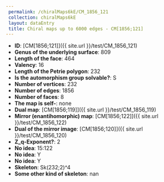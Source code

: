 ```yaml
--- 
 permalink: /chiralMaps6kE/CM_1856_121 
 collection: chiralMaps6kE
 layout: dataEntry
 title: Chiral maps up to 6000 edges - CM[1856;121]
---
```


- **ID**: [CM[1856;121]]({{ site.url }}/test/CM_1856_121)
- **Genus of the underlying surface**: 809
- **Length of the face**: 464
- **Valency**: 16
- **Length of the Petrie polygon**: 232
- **Is the automorphism group solvable?**: S
- **Number of vertices**: 232
- **Number of edges**: 1856
- **Number of faces**: 8
- **The map is self-**: none
- **Dual map**: [CM[1856;119]]({{ site.url }}/test/CM_1856_119)
- **Mirror (enantihomorphic) map**: [CM[1856;122]]({{ site.url }}/test/CM_1856_122)
- **Dual of the mirror image**: [CM[1856;120]]({{ site.url }}/test/CM_1856_120)
- **Z_q-Exponent?**: 2
- **No idea**:  15:122
- **No idea**: Y
- **No idea**: Y
- **Skeleton**: Sk(232;2)^4
- **Some other kind of skeleton**: nan
